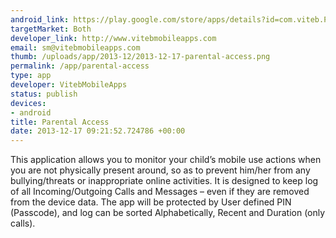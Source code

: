 ```yaml
--- 
android_link: https://play.google.com/store/apps/details?id=com.viteb.ParentalAccess
targetMarket: Both
developer_link: http://www.vitebmobileapps.com
email: sm@vitebmobileapps.com
thumb: /uploads/app/2013-12/2013-12-17-parental-access.png
permalink: /app/parental-access
type: app
developer: VitebMobileApps
status: publish
devices: 
- android
title: Parental Access
date: 2013-12-17 09:21:52.724786 +00:00
---
```


This application allows you to monitor your child’s mobile use actions when you are not physically present around, so as to prevent him/her from any bullying/threats or inappropriate online activities. It is designed to keep log of all Incoming/Outgoing Calls and Messages – even if they are removed from the device data. The app will be protected by User defined PIN (Passcode),  and log can be sorted Alphabetically, Recent and Duration (only calls).

